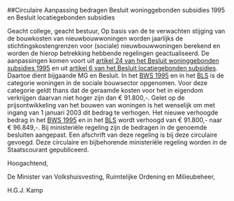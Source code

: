 <meta http-equiv='Content-Type' content='text/html; charset=utf-8' />

##Circulaire Aanpassing bedragen Besluit woninggebonden subsidies 1995 en Besluit locatiegebonden subsidies

Geacht college, geacht bestuur,    Op basis van de te verwachten stijging van de bouwkosten van nieuwbouwwoningen worden jaarlijks de stichtingskostengrenzen voor (sociale) nieuwbouwwoningen berekend en worden de hierop betrekking hebbende regelingen geactualiseerd. De aanpassingen komen voort uit [artikel 24 van het Besluit woninggebonden subsidies 1995](../../../../../../../../../../../AMvB/besluit/woninggebonden/subsidies/1995/BWBR0006950/README.md) en uit [artikel 6 van het Besluit locatiegebonden subsidies](../../../../../../../../../../../AMvB/besluit/locatiegebonden/subsidies/BWBR0006425/README.md). Daartoe dient bijgaande MG en Besluit. In het [BWS 1995](../../../../../../../../../../../AMvB/besluit/woninggebonden/subsidies/1995/BWBR0006950/README.md) en in het [BLS](../../../../../../../../../../../AMvB/besluit/locatiegebonden/subsidies/BWBR0006425/README.md) is de categorie woningen in de sociale bouwsector opgenomen. Voor deze categorie geldt thans dat de geraamde kosten voor het in eigendom verkrijgen daarvan niet hoger zijn dan € 91.800,-. Gelet op de prijsontwikkeling van het bouwen van woningen is het wenselijk om met ingang van 1 januari 2003 dit bedrag te verhogen. Het nieuwe verhoogde bedrag in het [BWS 1995](../../../../../../../../../../../AMvB/besluit/woninggebonden/subsidies/1995/BWBR0006950/README.md) en in het [BLS](../../../../../../../../../../../AMvB/besluit/locatiegebonden/subsidies/BWBR0006425/README.md) wordt verhoogd van € 91.800,- naar € 96.849,-. Bij ministeriële regeling zijn de bedragen in de genoemde besluiten aangepast. Een afschrift van deze regeling is bij deze circulaire gevoegd.     Deze circulaire en bijbehorende ministeriële regeling worden in de Staatscourant gepubliceerd.   

Hoogachtend, 

De 
Minister van Volkshuisvesting, Ruimtelijke Ordening en Milieubeheer, 

H.G.J. Kamp      
